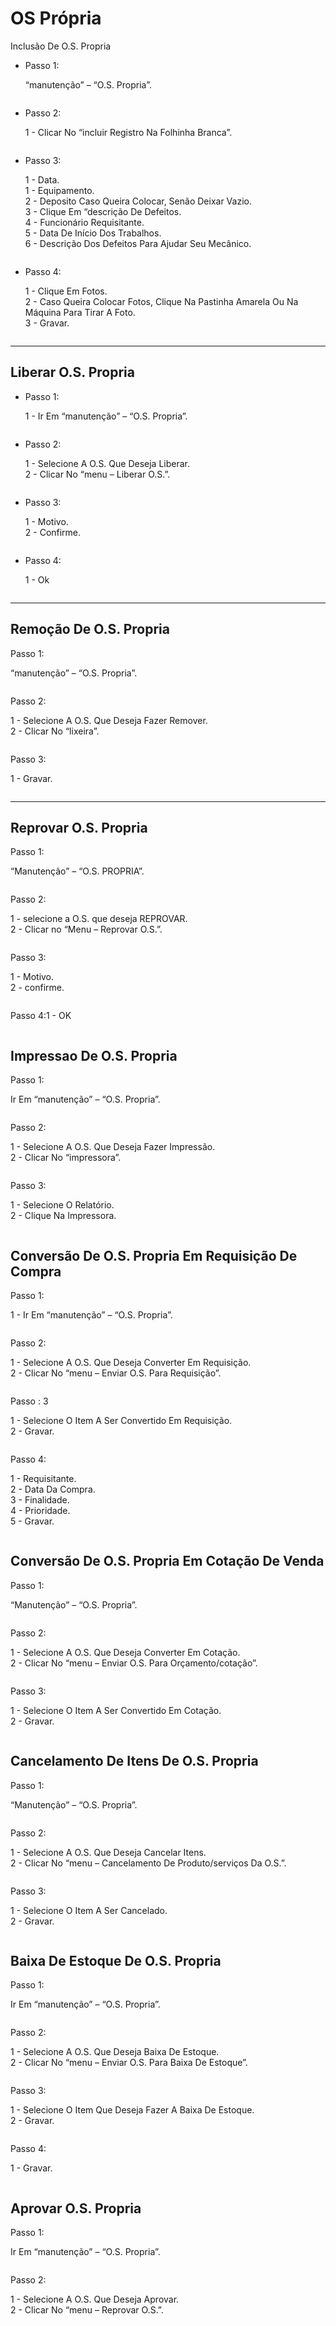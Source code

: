 # OS Própria

Inclusão De O.S. Propria

*   Passo 1:

    “manutenção” – “O.S. Propria”.

<figure><img src="../../.gitbook/assets/image (10) (1) (1) (1) (1) (1) (1) (1) (1) (1) (1) (1) (1).png" alt=""><figcaption></figcaption></figure>

*   Passo 2:

    1 - Clicar No “incluir Registro Na Folhinha Branca”.

<figure><img src="../../.gitbook/assets/image (1) (1) (1) (1) (1) (1) (1) (1) (1) (1) (1) (1) (1) (1) (1) (1) (1) (1) (1) (1) (1) (1) (1) (1) (1) (1) (1).png" alt=""><figcaption></figcaption></figure>

*   Passo 3:

    1 - Data.\
    1 - Equipamento.\
    2 - Deposito Caso Queira Colocar, Senão Deixar Vazio.\
    3 - Clique Em “descrição De Defeitos.\
    4 - Funcionário Requisitante.\
    5 - Data De Início Dos Trabalhos.\
    6 - Descrição Dos Defeitos Para Ajudar Seu Mecânico.

<figure><img src="../../.gitbook/assets/image (2) (1) (1) (1) (1) (1) (1) (1) (1) (1) (1) (1) (1) (1) (1) (1) (1) (1) (1) (1) (1) (1) (1) (1) (1) (1) (1).png" alt=""><figcaption></figcaption></figure>

*   Passo 4:

    1 - Clique Em Fotos.\
    2 - Caso Queira Colocar Fotos, Clique Na Pastinha Amarela Ou Na Máquina Para Tirar A Foto.\
    3 - Gravar.

<figure><img src="../../.gitbook/assets/image (3) (1) (1) (1) (1) (1) (1) (1) (1) (1) (1) (1) (1) (1) (1) (1) (1) (1) (1) (1) (1) (1) (1) (1) (1) (1).png" alt=""><figcaption></figcaption></figure>

***

## Liberar O.S. Propria

*   Passo 1:

    1 - Ir Em “manutenção” – “O.S. Propria”.

<figure><img src="../../.gitbook/assets/image (4) (1) (1) (1) (1) (1) (1) (1) (1) (1) (1) (1) (1) (1) (1) (1) (1) (1) (1) (1) (1) (1) (1) (1).png" alt=""><figcaption></figcaption></figure>

*   Passo 2:

    1 - Selecione A O.S. Que Deseja Liberar.\
    2 - Clicar No “menu – Liberar O.S.”.

<figure><img src="../../.gitbook/assets/image (5) (1) (1) (1) (1) (1) (1) (1) (1) (1) (1) (1) (1) (1) (1) (1) (1) (1) (1) (1) (1) (1) (1) (1).png" alt=""><figcaption></figcaption></figure>

*   Passo 3:

    1 - Motivo.\
    2 - Confirme.

<figure><img src="../../.gitbook/assets/image (6) (1) (1) (1) (1) (1) (1) (1) (1) (1) (1) (1) (1) (1) (1) (1) (1) (1) (1) (1) (1) (1) (1).png" alt=""><figcaption></figcaption></figure>

*   Passo 4:

    1 - Ok

<figure><img src="../../.gitbook/assets/image (7) (1) (1) (1) (1) (1) (1) (1) (1) (1) (1) (1) (1) (1) (1) (1) (1) (1) (1) (1) (1) (1) (1).png" alt=""><figcaption></figcaption></figure>

***

## Remoção De O.S. Propria

Passo 1:

“manutenção” – “O.S. Propria”.

<figure><img src="../../.gitbook/assets/image (9) (1) (1) (1) (1) (1) (1) (1) (1) (1) (1) (1) (1) (1) (1) (1) (1).png" alt=""><figcaption></figcaption></figure>

Passo 2:

1 - Selecione A O.S. Que Deseja Fazer Remover.\
2 - Clicar No “lixeira”.

<figure><img src="../../.gitbook/assets/image (10) (1) (1) (1) (1) (1) (1) (1) (1) (1) (1) (1) (1) (1).png" alt=""><figcaption></figcaption></figure>

Passo 3:

1 - Gravar.

<figure><img src="../../.gitbook/assets/image (11) (1) (1) (1) (1) (1) (1) (1) (1) (1) (1).png" alt=""><figcaption></figcaption></figure>

***

## Reprovar O.S. Propria

Passo 1:

“Manutenção” – “O.S. PROPRIA”.

<figure><img src="../../.gitbook/assets/image (12) (1) (1) (1) (1) (1) (1) (1) (1) (1).png" alt=""><figcaption></figcaption></figure>

Passo 2:

1 - selecione a O.S. que deseja REPROVAR.\
2 - Clicar no “Menu – Reprovar O.S.”.

<figure><img src="../../.gitbook/assets/image (13) (1) (1) (1) (1) (1) (1) (1) (1) (1).png" alt=""><figcaption></figcaption></figure>

Passo 3:

1 - Motivo.\
2 - confirme.

<figure><img src="../../.gitbook/assets/image (14) (1) (1) (1) (1) (1) (1) (1) (1) (1).png" alt=""><figcaption></figcaption></figure>

Passo 4:1 - OK

<figure><img src="../../.gitbook/assets/image (15) (1) (1) (1) (1) (1) (1) (1) (1) (1).png" alt=""><figcaption></figcaption></figure>

##

## Impressao De O.S. Propria

Passo 1:

Ir Em “manutenção” – “O.S. Propria”.

<figure><img src="../../.gitbook/assets/image (16) (1) (1) (1) (1) (1) (1) (1) (1) (1).png" alt=""><figcaption></figcaption></figure>

Passo 2:

1 - Selecione A O.S. Que Deseja Fazer Impressão.\
2 - Clicar No “impressora”.

<figure><img src="../../.gitbook/assets/image (17) (1) (1) (1) (1) (1) (1) (1) (1) (1).png" alt=""><figcaption></figcaption></figure>

Passo 3:

1 - Selecione O Relatório.\
2 - Clique Na Impressora.

<figure><img src="../../.gitbook/assets/image (18) (1) (1) (1) (1) (1) (1) (1) (1).png" alt=""><figcaption></figcaption></figure>

## Conversão De O.S. Propria Em Requisição De Compra

Passo 1:

1 - Ir Em “manutenção” – “O.S. Propria”.

<figure><img src="../../.gitbook/assets/image (19) (1) (1) (1) (1) (1) (1) (1) (1).png" alt=""><figcaption></figcaption></figure>

Passo 2:

1 - Selecione A O.S. Que Deseja Converter Em Requisição.\
2 - Clicar No “menu – Enviar O.S. Para Requisição”.

<figure><img src="../../.gitbook/assets/image (20) (1) (1) (1) (1) (1) (1) (1).png" alt=""><figcaption></figcaption></figure>

Passo : 3

1 - Selecione O Item A Ser Convertido Em Requisição.\
2 - Gravar.

<figure><img src="../../.gitbook/assets/image (21) (1) (1) (1) (1) (1) (1) (1).png" alt=""><figcaption></figcaption></figure>

Passo 4:

1 - Requisitante.\
2 - Data Da Compra.\
3 - Finalidade.\
4 - Prioridade.\
5 - Gravar.

<figure><img src="../../.gitbook/assets/image (22) (1) (1) (1) (1) (1) (1) (1).png" alt=""><figcaption></figcaption></figure>

## Conversão De O.S. Propria Em Cotação De Venda

Passo 1:

“Manutenção” – “O.S. Propria”.

<figure><img src="../../.gitbook/assets/image (23) (1) (1) (1) (1) (1) (1) (1).png" alt=""><figcaption></figcaption></figure>

Passo 2:

1 - Selecione A O.S. Que Deseja Converter Em Cotação.\
2 - Clicar No “menu – Enviar O.S. Para Orçamento/cotação”.

<figure><img src="../../.gitbook/assets/image (24) (1) (1) (1) (1) (1) (1) (1).png" alt=""><figcaption></figcaption></figure>

Passo 3:

1 - Selecione O Item A Ser Convertido Em Cotação.\
2 - Gravar.

<figure><img src="../../.gitbook/assets/image (25) (1) (1) (1) (1) (1) (1).png" alt=""><figcaption></figcaption></figure>

## Cancelamento De Itens De O.S. Propria

Passo 1:

“Manutenção” – “O.S. Propria”.

<figure><img src="../../.gitbook/assets/image (26) (1) (1) (1) (1) (1) (1).png" alt=""><figcaption></figcaption></figure>

Passo 2:

1 - Selecione A O.S. Que Deseja Cancelar Itens.\
2 - Clicar No “menu – Cancelamento De Produto/serviços Da O.S.”.

<figure><img src="../../.gitbook/assets/image (27) (1) (1) (1) (1) (1).png" alt=""><figcaption></figcaption></figure>

Passo 3:

1 - Selecione O Item A Ser Cancelado.\
2 - Gravar.

<figure><img src="../../.gitbook/assets/image (28) (1) (1) (1) (1) (1).png" alt=""><figcaption></figcaption></figure>

## Baixa De Estoque De O.S. Propria

Passo 1:

Ir Em “manutenção” – “O.S. Propria”.

<figure><img src="../../.gitbook/assets/image (29) (1) (1) (1) (1) (1).png" alt=""><figcaption></figcaption></figure>

Passo 2:

1 - Selecione A O.S. Que Deseja Baixa De Estoque.\
2 - Clicar No “menu – Enviar O.S. Para Baixa De Estoque”.

<figure><img src="../../.gitbook/assets/image (30) (1) (1) (1) (1) (1).png" alt=""><figcaption></figcaption></figure>

Passo 3:

1 - Selecione O Item Que Deseja Fazer A Baixa De Estoque.\
2 - Gravar.

<figure><img src="../../.gitbook/assets/image (32) (1) (1) (1) (1) (1).png" alt=""><figcaption></figcaption></figure>



Passo 4:

1 - Gravar.

<figure><img src="../../.gitbook/assets/image (33) (1) (1) (1) (1) (1).png" alt=""><figcaption></figcaption></figure>

## Aprovar O.S. Propria

Passo 1:

Ir Em “manutenção” – “O.S. Propria”.

<figure><img src="../../.gitbook/assets/image (34) (1) (1) (1) (1) (1).png" alt=""><figcaption></figcaption></figure>

Passo 2:

1 - Selecione A O.S. Que Deseja Aprovar.\
2 - Clicar No “menu – Reprovar O.S.”.

<figure><img src="../../.gitbook/assets/image (271).png" alt=""><figcaption></figcaption></figure>
